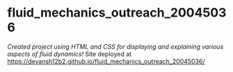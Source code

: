 # fluid_mechanics_outreach_20045036
*Created project using HTML and CSS for displaying and explaining various aspects of fluid dynamics!*
Site deployed at https://devansh12b2.github.io/fluid_mechanics_outreach_20045036/
